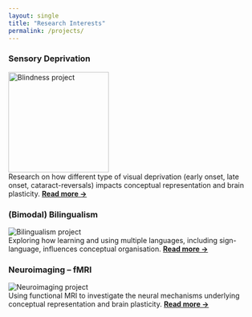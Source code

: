 ```yaml
---
layout: single
title: "Research Interests"
permalink: /projects/
---
```


### Sensory Deprivation
<img src="/assets/images/blindness.png" alt="Blindness project" width="200"/><br/>
Research on how different type of visual deprivation (early onset, late onset, cataract-reversals) impacts conceptual representation and brain plasticity.
**[Read more →](/projects/blindness/)**

### (Bimodal) Bilingualism
![Bilingualism project](/assets/images/bilingualism.png)  
Exploring how learning and using multiple languages, including sign-language, influences conceptual organisation.
**[Read more →](/projects/bilingualism/)**

### Neuroimaging – fMRI
![Neuroimaging project](/assets/images/neuroimaging.png)  
Using functional MRI to investigate the neural mechanisms underlying conceptual representation and brain plasticity.
**[Read more →](/projects/neuroimaging-fmri/)**


